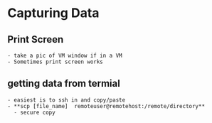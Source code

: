 # Capturing Data

## Print Screen

    - take a pic of VM window if in a VM
    - Sometimes print screen works

## getting data from termial

    - easiest is to ssh in and copy/paste
    - **scp [file_name]  remoteuser@remotehost:/remote/directory**
      - secure copy
